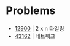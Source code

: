 # Problems

- [12900](https://programmers.co.kr/learn/courses/30/lessons/12900?language=java) | 2 x n 타일링
- [43162](https://programmers.co.kr/learn/courses/30/lessons/43162?language=java) | 네트워크